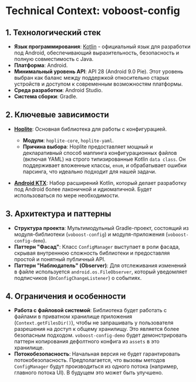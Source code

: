 # Technical Context: voboost-config

## 1. Технологический стек

*   **Язык программирования**: [Kotlin](https://kotlinlang.org/) - официальный язык для разработки под Android, обеспечивающий выразительность, безопасность и полную совместимость с Java.
*   **Платформа**: Android.
*   **Минимальный уровень API**: API 28 (Android 9.0 Pie). Этот уровень выбран как баланс между поддержкой относительно старых устройств и доступом к современным возможностям платформы.
*   **Среда разработки**: Android Studio.
*   **Система сборки**: Gradle.

## 2. Ключевые зависимости

*   **[Hoplite](https://github.com/sksamuel/hoplite)**: Основная библиотека для работы с конфигурацией.
    *   **Модули**: `hoplite-core`, `hoplite-yaml`.
    *   **Причина выбора**: Hoplite предоставляет мощный и декларативный способ маппинга конфигурационных файлов (включая YAML) на строго типизированные Kotlin `data class`. Он поддерживает вложенные классы, `enum`, и обрабатывает ошибки парсинга, что идеально подходит для нашей задачи.

*   **[Android KTX](https://developer.android.com/kotlin/ktx)**: Набор расширений Kotlin, который делает разработку под Android более лаконичной и идиоматичной. Будет использоваться по мере необходимости.

## 3. Архитектура и паттерны

*   **Структура проекта**: Мультимодульный Gradle-проект, состоящий из модуля-библиотеки (`voboost-config`) и модуля-приложения (`voboost-config-demo`).
*   **Паттерн "Фасад"**: Класс `ConfigManager` выступает в роли фасада, скрывая внутреннюю сложность библиотеки и предоставляя простой и понятный публичный API.
*   **Паттерн "Наблюдатель" (Observer)**: Для отслеживания изменений в файле используется `android.os.FileObserver`, который уведомляет подписчиков (`OnConfigChangeListener`) о событиях.

## 4. Ограничения и особенности

*   **Работа с файловой системой**: Библиотека будет работать с файлами в приватном хранилище приложения (`Context.getFilesDir()`), чтобы не запрашивать у пользователя разрешения на доступ к общему хранилищу. Это является более безопасным подходом. `voboost-config-demo` будет демонстрировать паттерн копирования дефолтного конфига из `assets` в это хранилище.
*   **Потокобезопасность**: Начальная версия не будет гарантировать потокобезопасность. Предполагается, что вызовы методов `ConfigManager` будут производиться из одного потока (например, главного потока UI). В будущем это может быть улучшено.